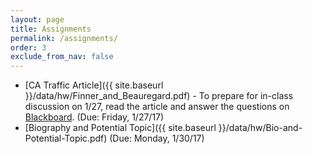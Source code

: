 ```yaml
---
layout: page
title: Assignments 
permalink: /assignments/
order: 3
exclude_from_nav: false 
---
```


* [CA Traffic Article]({{ site.baseurl }}/data/hw/Finner_and_Beauregard.pdf) - To prepare for in-class discussion on 1/27, read the article and answer the questions on [Blackboard](http://easternct.blackboard.com). (Due: Friday, 1/27/17)
* [Biography and Potential Topic]({{ site.baseurl }}/data/hw/Bio-and-Potential-Topic.pdf) (Due: Monday, 1/30/17)
